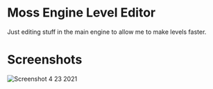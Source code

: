 # Moss Engine Level Editor
Just editing stuff in the main engine to allow me to make levels faster.

# Screenshots

![Screenshot 4 23 2021](https://raw.githubusercontent.com/cellos51/SDL-Game/editor/screenshots/Capture.PNG?token=AQ4CIBXUEXPY36EGSCH6WZLA2ISJG)
